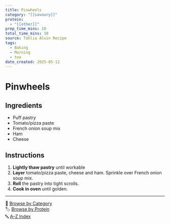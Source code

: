 ```yaml
---
title: Pinwheels
category: "[[savoury]]"
protein:
  - "[[other]]"
prep_time_mins: 10
total_time_mins: 30
source: Tahlia Alvin Recipe
tags:
  - Baking
  - Morning
  - tea
date_created: 2025-05-12
---
```


# Pinwheels

## Ingredients

- Puff pastry
- Tomato/pizza paste
- French onion soup mix
- Ham
- Cheese

## Instructions

1. **Lightly thaw pastry** until workable
2. **Layer** tomato/pizza paste, cheese and ham. Sprinkle over French onion soup mix.
3. **Roll** the pastry into tight scrolls.
4. **Cook in oven** until golden. 


---

📁 [Browse by Category](../indexes/categories.md)  
🏷️ [Browse by Protein](../indexes/proteins.md)  
🔤 [A–Z Index](../indexes/alphabet.md)
